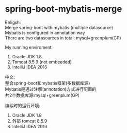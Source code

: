# spring-boot-mybatis-merge
Enligsh:  
Merge spring-boot with mybatis (multiple datasource)  
Mybatis is configured in annotation way  
There are two datasources in total: mysql+greenplum(GP)  
  
My running enviroment:  
1. Oracle JDK 1.8  
2. Tomcat 8.5.9 (not embeeded)  
3. IntelliJ IDEA 2016  
  
中文:  
整合spring-boot和mybatis框架(多数据库源)  
Mybatis是通过注解(annotation)方式进行配置的  
共2个数据库源:mysql+greenplum(GP)  
  
编写时的运行环境:  
1. Oracle JDK 1.8  
2. 外部 tomcat 8.5.9  
3. IntelliJ IDEA 2016  
